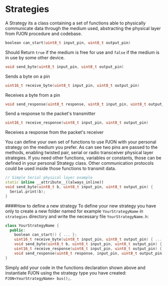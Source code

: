 # Strategies

A Strategy its a class containing a set of functions able to physically communicate data through the medium used, abstracting the physical layer from PJON procedure and codebase.

```cpp
boolean can_start(uint8_t input_pin, uint8_t output_pin)
```
Should Return `true` if the medium is free for use and `false` if the medium is in use by some other device.

```cpp
void send_byte(uint8_t input_pin, uint8_t output_pin)
```
Sends a byte on a pin

```cpp
uint16_t receive_byte(uint8_t input_pin, uint8_t output_pin)
```
Receives a byte from a pin

```cpp
void send_response(uint8_t response, uint8_t input_pin, uint8_t output_pin)
```
Send a response to the packet's transmitter

```cpp
uint16_t receive_response(uint8_t input_pin, uint8_t output_pin)
```
Receives a response from the packet's receiver

You can define your own set of functions to use PJON with your personal strategy on the medium you prefer. As can see two pins are passed to the methods, enabling twisted pair, serial or radio transceiver physical layer strategies. If you need other functions, variables or constants, those can be defined in your personal Strategy class. Other communication protocols could be used inside those functions to transmit data.

```cpp
// Simple Serial physical layer example
static inline __attribute__((always_inline))
void send_byte(uint8_t b, uint8_t input_pin, uint8_t output_pin) {
  Serial.print(b);
}
```

####How to define a new strategy
To define your new strategy you have only to create a new folder named for example `YourStrategyName` in `strategies`
directory and write the necessary file `YourStrategyName.h`:

```cpp
class YourStrategyName {
  public:
    boolean can_start() { ... };
    uint16_t receive_byte(uint8_t input_pin, uint8_t output_pin) { ... };
    void send_byte(uint8_t b, uint8_t input_pin, uint8_t output_pin) { ... };
    uint16_t receive_response(uint8_t input_pin, uint8_t output_pin) { ... };
    void send_response(uint8_t response, input_pin, uint8_t output_pin) { ... };
}
```

Simply add your code in the functions declaration shown above and instantiate PJON using the strategy type you
have created: `PJON<YourStrategyName> bus();`.
